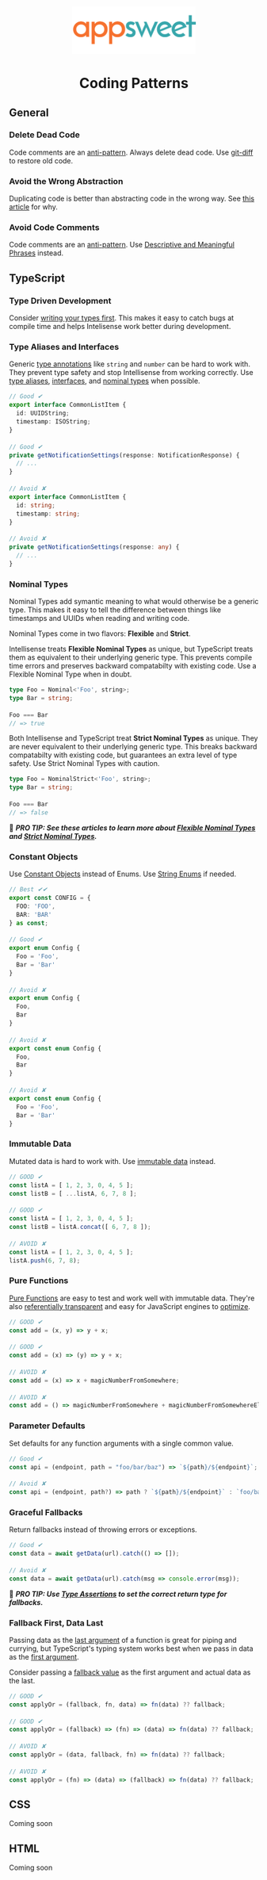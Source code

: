 <p align="center">
  <img src="assets/logo.png" alt="Appsweet Logo" width="250" height="auto" />
</p>

<h1 align="center">Coding Patterns</h1>

## General

### Delete Dead Code

Code comments are an [anti-pattern](https://kentcdodds.com/blog/please-dont-commit-commented-out-code). Always delete dead code. Use [git-diff](https://git-scm.com/docs/git-diff) to restore old code.

### Avoid the Wrong Abstraction

Duplicating code is better than abstracting code in the wrong way. See [this article](https://sandimetz.com/blog/2016/1/20/the-wrong-abstraction) for why.

### Avoid Code Comments

Code comments are an [anti-pattern](https://kentcdodds.com/blog/please-dont-commit-commented-out-code). Use [Descriptive and Meaningful Phrases](#descriptive-and-meaningful-phrases) instead.

## TypeScript

### Type Driven Development

Consider [writing your types first](https://www.olioapps.com/blog/type-driven-development-with-typescript/). This makes it easy to catch bugs at compile time and helps Intelisense work better during development. 

### Type Aliases and Interfaces

Generic [type annotations](https://www.typescriptlang.org/docs/handbook/2/everyday-types.html) like `string` and `number` can be hard to work with. They prevent type safety and stop Intellisense from working correctly. Use [type aliases](https://www.typescriptlang.org/docs/handbook/2/everyday-types.html#type-aliases), [interfaces](https://www.typescriptlang.org/docs/handbook/2/everyday-types.html#interfaces), and [nominal types](#nominal-types) when possible.

```ts
// Good ✔
export interface CommonListItem {
  id: UUIDString;
  timestamp: ISOString;
}

// Good ✔
private getNotificationSettings(response: NotificationResponse) {
  // ...
}

// Avoid ✘
export interface CommonListItem {
  id: string;
  timestamp: string;
}

// Avoid ✘
private getNotificationSettings(response: any) {
  // ...
}
```

### Nominal Types

Nominal Types add symantic meaning to what would otherwise be a generic type. This makes it easy to tell the difference between things like timestamps and UUIDs when reading and writing code.

Nominal Types come in two flavors: **Flexible** and **Strict**.

Intellisense treats **Flexible Nominal Types** as unique, but TypeScript treats them as equivalent to their underlying generic type. This prevents compile time errors and preserves backward compatabilty with existing code. Use a Flexible Nominal Type when in doubt.

```ts
type Foo = Nominal<'Foo', string>;
type Bar = string;

Foo === Bar
// => true
```

Both Intellisense and TypeScript treat **Strict Nominal Types** as unique. They are never equivalent to their underlying generic type. This breaks backward compatabilty with existing code, but guarantees an extra level of type safety. Use Strict Nominal Types with caution.

```ts
type Foo = NominalStrict<'Foo', string>;
type Bar = string;

Foo === Bar
// => false
```

:dart: ***PRO TIP: See these articles to learn more about [Flexible Nominal Types](https://spin.atomicobject.com/2018/01/15/typescript-flexible-nominal-typing/) and [Strict Nominal Types](https://www.typescriptlang.org/play#example/nominal-typing).***

### Constant Objects

Use [Constant Objects](https://www.typescriptlang.org/docs/handbook/enums.html#objects-vs-enums) instead of Enums. Use [String Enums](https://www.typescriptlang.org/docs/handbook/enums.html#string-enums) if needed.

```ts
// Best ✔✔
export const CONFIG = {
  FOO: 'FOO',
  BAR: 'BAR'
} as const;

// Good ✔
export enum Config {
  Foo = 'Foo',
  Bar = 'Bar'
}

// Avoid ✘
export enum Config {
  Foo,
  Bar
}

// Avoid ✘
export const enum Config {
  Foo,
  Bar
}

// Avoid ✘
export const enum Config {
  Foo = 'Foo',
  Bar = 'Bar'
}
```

### Immutable Data

Mutated data is hard to work with. Use [immutable data](https://en.wikipedia.org/wiki/Immutable_object) instead.

```ts
// GOOD ✔
const listA = [ 1, 2, 3, 0, 4, 5 ];
const listB = [ ...listA, 6, 7, 8 ];

// GOOD ✔
const listA = [ 1, 2, 3, 0, 4, 5 ];
const listB = listA.concat([ 6, 7, 8 ]);

// AVOID ✘
const listA = [ 1, 2, 3, 0, 4, 5 ];
listA.push(6, 7, 8);
```

### Pure Functions

[Pure Functions](https://en.wikipedia.org/wiki/Pure_function) are easy to test and work well with immutable data. They're also [referentially transparent](https://www.yld.io/blog/the-not-so-scary-guide-to-functional-programming/) and easy for JavaScript engines to [optimize](https://v8.dev/blog/turbofan-jit).

```ts
// GOOD ✔
const add = (x, y) => y + x;

// GOOD ✔
const add = (x) => (y) => y + x;

// AVOID ✘
const add = (x) => x + magicNumberFromSomewhere;

// AVOID ✘
const add = () => magicNumberFromSomewhere + magicNumberFromSomewhereElse;
```

### Parameter Defaults

Set defaults for any function arguments with a single common value.

```ts
// Good ✔
const api = (endpoint, path = "foo/bar/baz") => `${path}/${endpoint}`;

// Avoid ✘
const api = (endpoint, path?) => path ? `${path}/${endpoint}` : `foo/bar/baz/${endpoint}`;
```

### Graceful Fallbacks

Return fallbacks instead of throwing errors or exceptions.

```ts
// Good ✔
const data = await getData(url).catch(() => []);

// Avoid ✘
const data = await getData(url).catch(msg => console.error(msg));
```

:dart: ***PRO TIP: Use [Type Assertions](https://www.typescriptlang.org/docs/handbook/2/everyday-types.html#type-assertions) to set the correct return type for fallbacks.***

### Fallback First, Data Last

Passing data as the [last argument](https://dev.to/richytong/practical-functional-programming-in-javascript-data-last-1gjo) of a function is great for piping and currying, but TypeScript's typing system works best when we pass in data as the [first argument](https://basarat.gitbook.io/typescript/type-system/type-inference).

Consider passing a [fallback value](#graceful-fallbacks) as the first argument and actual data as the last.

```ts
// GOOD ✔
const applyOr = (fallback, fn, data) => fn(data) ?? fallback;

// GOOD ✔
const applyOr = (fallback) => (fn) => (data) => fn(data) ?? fallback;

// AVOID ✘
const applyOr = (data, fallback, fn) => fn(data) ?? fallback;

// AVOID ✘
const applyOr = (fn) => (data) => (fallback) => fn(data) ?? fallback;
```

## CSS

Coming soon

## HTML

Coming soon
